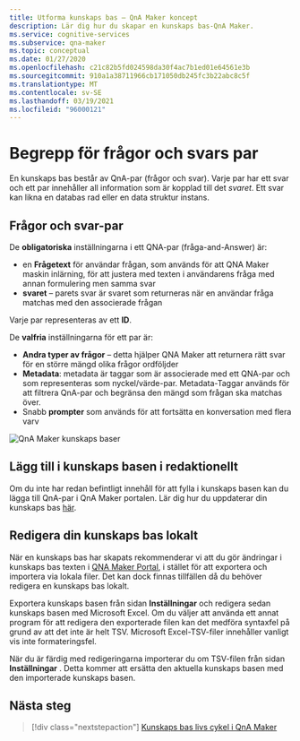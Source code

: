 ```yaml
---
title: Utforma kunskaps bas – QnA Maker koncept
description: Lär dig hur du skapar en kunskaps bas-QnA Maker.
ms.service: cognitive-services
ms.subservice: qna-maker
ms.topic: conceptual
ms.date: 01/27/2020
ms.openlocfilehash: c21c82b5fd024598da30f4ac7b1ed01e64561e3b
ms.sourcegitcommit: 910a1a38711966cb171050db245fc3b22abc8c5f
ms.translationtype: MT
ms.contentlocale: sv-SE
ms.lasthandoff: 03/19/2021
ms.locfileid: "96000121"
---
```

# <a name="question-and-answer-pair-concepts"></a>Begrepp för frågor och svars par

En kunskaps bas består av QnA-par (frågor och svar).  Varje par har ett svar och ett par innehåller all information som är kopplad till det _svaret_. Ett svar kan likna en databas rad eller en data struktur instans.

## <a name="question-and-answer-pairs"></a>Frågor och svar-par

De **obligatoriska** inställningarna i ett QNA-par (fråga-and-Answer) är:

* en **Frågetext** för användar frågan, som används för att QNA Maker maskin inlärning, för att justera med texten i användarens fråga med annan formulering men samma svar
* **svaret** – parets svar är svaret som returneras när en användar fråga matchas med den associerade frågan

Varje par representeras av ett **ID**.

De **valfria** inställningarna för ett par är:

* **Andra typer av frågor** – detta hjälper QNA Maker att returnera rätt svar för en större mängd olika frågor ordföljder
* **Metadata**: metadata är taggar som är associerade med ett QNA-par och som representeras som nyckel/värde-par. Metadata-Taggar används för att filtrera QnA-par och begränsa den mängd som frågan ska matchas över.
* Snabb **prompter** som används för att fortsätta en konversation med flera varv

![QnA Maker kunskaps baser](../media/qnamaker-concepts-knowledgebase/knowledgebase.png)

## <a name="editorially-add-to-knowledge-base"></a>Lägg till i kunskaps basen i redaktionellt

Om du inte har redan befintligt innehåll för att fylla i kunskaps basen kan du lägga till QnA-par i QnA Maker portalen. Lär dig hur du uppdaterar din kunskaps bas [här](../How-To/edit-knowledge-base.md).

## <a name="editing-your-knowledge-base-locally"></a>Redigera din kunskaps bas lokalt

När en kunskaps bas har skapats rekommenderar vi att du gör ändringar i kunskaps bas texten i [QNA Maker Portal](https://qnamaker.ai), i stället för att exportera och importera via lokala filer. Det kan dock finnas tillfällen då du behöver redigera en kunskaps bas lokalt.

Exportera kunskaps basen från sidan **Inställningar** och redigera sedan kunskaps basen med Microsoft Excel. Om du väljer att använda ett annat program för att redigera den exporterade filen kan det medföra syntaxfel på grund av att det inte är helt TSV. Microsoft Excel-TSV-filer innehåller vanligt vis inte formateringsfel.

När du är färdig med redigeringarna importerar du om TSV-filen från sidan **Inställningar** . Detta kommer att ersätta den aktuella kunskaps basen med den importerade kunskaps basen.

## <a name="next-steps"></a>Nästa steg

> [!div class="nextstepaction"]
> [Kunskaps bas livs cykel i QnA Maker](./development-lifecycle-knowledge-base.md)